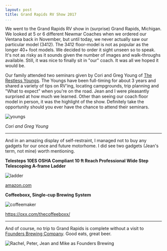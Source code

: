 ```yaml
---
layout: post  
title: Grand Rapids RV Show 2017
...
```


We went to the Grand Rapids RV show in (surprise) Grand Rapids,
Michigan. We looked at 5 or 6 different Newmar Coaches when we ordered
our Ventana back in November, but until today, we never actually saw our
particular model (3412). The 3412 floor-model is not as popular as the
longer 40+ foot models. We decided to order it sight unseen so to speak.
It's not as risky as it sounds given the number of images and
walk-throughs available. Still, it was nice to finally sit in "our"
coach. It was all we hoped it would be.

Our family attended two seminars given by Cori and Greg Young of [The
Restless Youngs](http://therestlessyoungs.com). The Youngs have been
full-timing for about 3 years and shared a variety of tips on RV'ing,
locating campgrounds, trip planning and "What to expect" when you're on
the road. Jean and I were pleasantly surprised at how much we learned.
Other than seeing our coach floor model in person, it was the highlight
of the show. Definitely take the opportunity should you ever have the
chance to attend their seminars.

![youngs](http://i.imgur.com/BUgV1QH.jpg "Cori and Greg Young")

*Cori and Greg Young*

------------------------------------------------------------------------

And in an amazing display of self-restraint, I managed not to buy any
gadgets for our once and future motorhome. I did see two gadgets (Jean's
term, not mine) worth mentioning.

**Telesteps 10ES OSHA Compliant 10 ft Reach Professional Wide Step
Telescoping A-frame Ladder**

![ladder](http://i.imgur.com/qxh1SDb.jpg)

[amazon.com](https://www.amazon.com/Telesteps-10ES-Compliant-Professional-Telescoping/dp/B00BF0HYB2/ref=sr_1_10?ie=UTF8&qid=1484510359&sr=8-10&keywords=rv+telescoping+ladder)

**Coffeeboxx, Single-cup Brewing System**

![coffeemaker](http://i.imgur.com/AGOM3AD.png)

<https://oxx.com/thecoffeeboxx/>

------------------------------------------------------------------------

And of course, no trip to Grand Rapids is complete without a visit to
[Founders Brewing Company](https://foundersbrewing.com/). Good eats,
great beer.

![Rachel, Peter, Jean and Mike as Founders Brewing](http://i.imgur.com/BCTxigY.jpg)
